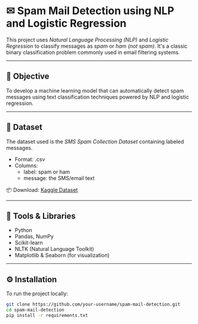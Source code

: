 # ✉ Spam Mail Detection using NLP and Logistic Regression

This project uses *Natural Language Processing (NLP)* and *Logistic Regression* to classify messages as *spam* or *ham (not spam)*. It's a classic binary classification problem commonly used in email filtering systems.

---

## 📌 Objective

To develop a machine learning model that can automatically detect spam messages using text classification techniques powered by NLP and logistic regression.

---

## 📁 Dataset

The dataset used is the *SMS Spam Collection Dataset* containing labeled messages.

- Format: .csv
- Columns:
  - label: spam or ham
  - message: the SMS/email text

📦 Download: [Kaggle Dataset](https://www.kaggle.com/datasets/uciml/sms-spam-collection-dataset)

---

## 🧪 Tools & Libraries

- Python
- Pandas, NumPy
- Scikit-learn
- NLTK (Natural Language Toolkit)
- Matplotlib & Seaborn (for visualization)

---

## ⚙ Installation

To run the project locally:

```bash
git clone https://github.com/your-username/spam-mail-detection.git
cd spam-mail-detection
pip install -r requirements.txt
